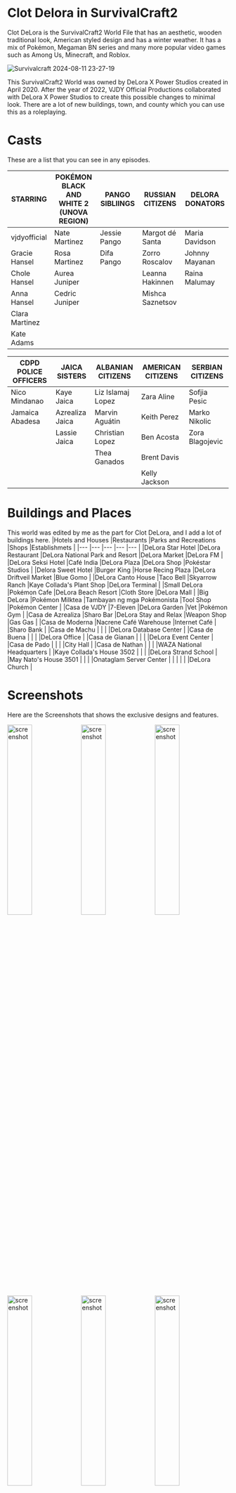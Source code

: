 # Clot Delora in SurvivalCraft2
Clot DeLora is the SurvivalCraft2 World File that has an aesthetic, wooden traditional look, American styled design and has a winter weather. It has a mix of Pokémon, Megaman BN series and many more popular video games such as Among Us, Minecraft, and Roblox.

![Survivalcraft 2024-08-11 23-27-19](https://github.com/user-attachments/assets/26aee563-4007-466b-b49b-e8a20b6f3854)

This SurvivalCraft2 World was owned by DeLora X Power Studios created in April 2020.
After the year of 2022, VJDY Official Productions collaborated with DeLora X Power Studios to create this possible changes to minimal look.
There are a lot of new buildings, town, and county which you can use this as a roleplaying.

# Casts
These are a list that you can see in any episodes.

|STARRING      |POKÉMON BLACK AND WHITE 2<br>(UNOVA REGION)|PANGO SIBLIINGS|RUSSIAN CITIZENS|DELORA DONATORS|
|---           |---                                        |---            |---             |---            |
|vjdyofficial  |Nate Martinez                              |Jessie Pango   |Margot dé Santa |Maria Davidson |
|Gracie Hansel |Rosa Martinez                              |Difa Pango     |Zorro Roscalov  |Johnny Mayanan |
|Chole Hansel  |Aurea Juniper                              |               |Leanna Hakinnen |Raina Malumay  |
|Anna Hansel   |Cedric Juniper                             |               |Mishca Saznetsov|               |
|Clara Martinez|                                           |               |                |               |
|Kate Adams    |                                           |               |                |               |

|CDPD POLICE OFFICERS|JAICA SISTERS  |ALBANIAN CITIZENS|AMERICAN CITIZENS|SERBIAN CITIZENS|
|---                 |---            |---              |---              |---             |
|Nico Mindanao       |Kaye Jaica     |Liz Islamaj Lopez|Zara Aline       |Sofjia Pesic    |
|Jamaica Abadesa     |Azrealiza Jaica|Marvin Aguátin   |Keith Perez      |Marko Nikolic   |
|                    |Lassie Jaica   |Christian Lopez  |Ben Acosta       |Zora Blagojevic |
|                    |               |Thea Ganados     |Brent Davis      |                |
|                    |               |                 |Kelly Jackson    |                |


# Buildings and Places
This world was edited by me as the part for Clot DeLora, and I add a lot of buildings here.
|Hotels and Houses         |Restaurants                 |Parks and Recreations               |Shops                       |Establishmets              |
|---                       |---                         |---                                 |---                         |---                        |
|DeLora Star Hotel         |DeLora Restaurant           |DeLora National Park and Resort     |DeLora Market               |DeLora FM                  |
|DeLora Seksi Hotel        |Café India                  |DeLora Plaza                        |DeLora Shop                 |Pokéstar Studios           |
|Delora Sweet Hotel        |Burger King                 |Horse Recing Plaza                  |DeLora Driftveil Market     |Blue Gomo                  |
|DeLora Canto House        |Taco Bell                   |Skyarrow Ranch                      |Kaye Collada's Plant Shop   |DeLora Terminal            |
|Small DeLora              |Pokémon Cafe                |DeLora Beach Resort                 |Cloth Store                 |DeLora Mall                |
|Big DeLora                |Pokémon Milktea             |Tambayan ng mga Pokémonista         |Tool Shop                   |Pokémon Center             |
|Casa de VJDY              |7-Eleven                    |DeLora Garden                       |Vet                         |Pokémon Gym                |
|Casa de Azrealiza         |Sharo Bar                   |DeLora Stay and Relax               |Weapon Shop                 |Gas Gas                    |
|Casa de Moderna           |Nacrene Café Warehouse      |Internet Café                       |                            |Sharo Bank                 |
|Casa de Machu             |                            |                                    |                            |DeLora Database Center     |
|Casa de Buena             |                            |                                    |                            |DeLora Office              |
|Casa de Gianan            |                            |                                    |                            |DeLora Event Center        |
|Casa de Pado              |                            |                                    |                            |City Hall                  |
|Casa de Nathan            |                            |                                    |                            |WAZA National Headquarters |
|Kaye Collada's House 3502 |                            |                                    |                            |DeLora Strand School       |
|May Nato's House 3501     |                            |                                    |                            |Onataglam Server Center    |
|                          |                            |                                    |                            |DeLora Church              |

# Screenshots
Here are the Screenshots that shows the exclusive designs and features.

<img width="33.33%" alt="screenshot" src="https://github.com/user-attachments/assets/f822b5eb-b287-4b81-a792-47107142481d"><img width="33.33%" alt="screenshot" src="https://github.com/user-attachments/assets/5979355f-8300-4a35-8fac-83f5ed6cc31a"><img width="33.33%" alt="screenshot" src="https://github.com/user-attachments/assets/5691f0ab-b82c-4712-9ee0-4ffbe9d6aaec">
<img width="33.33%" alt="screenshot" src="https://github.com/user-attachments/assets/31c2c704-8bd3-49be-b271-6b8a912d2b9b"><img width="33.33%" alt="screenshot" src="https://github.com/user-attachments/assets/8191349c-0d84-4c9f-91ef-4d0b843bcc58"><img width="33.33%" alt="screenshot" src="https://github.com/user-attachments/assets/c7961097-e5f4-460b-9ea4-50fb15ec32c5">
<img width="33.33%" alt="screenshot" src="https://github.com/user-attachments/assets/90687d47-ecc6-48fa-aabb-efda46a1a585"><img width="33.33%" alt="screenshot" src="https://github.com/user-attachments/assets/33e6cd42-d861-4a94-b579-4170009f4bc4"><img width="33.33%" alt="screenshot" src="https://github.com/user-attachments/assets/618ac319-df2c-4583-a0e9-8ae52fa65184">
<img width="33.33%" alt="screenshot" src="https://github.com/user-attachments/assets/7852ec6c-2618-43ed-9946-bca18c5c74ce"><img width="33.33%" alt="screenshot" src="https://github.com/user-attachments/assets/c06308c5-234c-4daa-a958-36a40ef3cd57"><img width="33.33%" alt="screenshot" src="https://github.com/user-attachments/assets/2e2c9821-23bd-482c-8024-da241c39c924">
<img width="33.33%" alt="screenshot" src="https://github.com/user-attachments/assets/714953ab-1414-4ced-9f66-8d381c4d00ad"><img width="33.33%" alt="screenshot" src="https://github.com/user-attachments/assets/d6093acb-3ab4-4880-99c7-7d9ea7d3bb27"><img width="33.33%" alt="screenshot" src="https://github.com/user-attachments/assets/7df6dff5-3232-445f-905c-f8bf64c03c12">
<img width="33.33%" alt="screenshot" src="https://github.com/user-attachments/assets/ebe3de72-ff97-41b1-ae56-6864915af08e"><img width="33.33%" alt="screenshot" src="https://github.com/user-attachments/assets/80c5127c-b22f-44d4-91c9-fe2cc2247283"><img width="33.33%" alt="screenshot" src="https://github.com/user-attachments/assets/baf3771c-12bc-42aa-afa3-74fd4926e83c">
<img width="33.33%" alt="screenshot" src="https://github.com/user-attachments/assets/dab728dc-f0c3-4d11-ad09-c5f6f4a59ef7"><img width="33.33%" alt="screenshot" src="https://github.com/user-attachments/assets/a2bcf658-de1d-40ed-899e-e1274f872f04"><img width="33.33%" alt="screenshot" src="https://github.com/user-attachments/assets/6696671a-d4b8-4ad9-a55c-72351317e8e6">
<img width="33.33%" alt="screenshot" src="https://github.com/user-attachments/assets/52d03d42-65f4-4846-8492-ffd7a883e6dc"><img width="33.33%" alt="screenshot" src="https://github.com/user-attachments/assets/97cef511-269f-4aef-8db5-bc3023956928"><img width="33.33%" alt="screenshot" src="https://github.com/user-attachments/assets/69235a3c-4208-42b2-a7fc-5548d7cc26a1">
<img width="33.33%" alt="screenshot" src="https://github.com/user-attachments/assets/967ed02a-17e3-4843-8c36-08f71ba449c0"><img width="33.33%" alt="screenshot" src="https://github.com/user-attachments/assets/47c9f45b-613a-4373-8579-39f114a06f59"><img width="33.33%" alt="screenshot" src="https://github.com/user-attachments/assets/0342dafc-eda1-479f-8987-374da7e6356b">
<img width="33.33%" alt="screenshot" src="https://github.com/user-attachments/assets/f84dfac5-c1f5-479a-bee6-7c90f7193988"><img width="33.33%" alt="screenshot" src="https://github.com/user-attachments/assets/b7b4680e-749a-473a-b035-1598671961ee"><img width="33.33%" alt="screenshot" src="https://github.com/user-attachments/assets/fb29bcdc-bd65-43d0-8fd4-81eddd4960c3">

# Notices and Importances

> [!IMPORTANT]
> **Clot DeLora** SurvivalCraft2 world has been used as the roleplaying for **SurvivalCraft2 Clot Delora Part Series by _DeLora X Power Studios_**, and **SurvivalCraft2 Echo Ridge Delora Series by _VJDY Official Productions_**.

> [!NOTE]
> **Clot DeLora** is available via download in SurvivalCraft2 for Android, and PC.

> [!TIP]
> To download the SCWORLD directly to SurvivalCraft2, here's the step by step:
> ## For Android and iOS
> 1. Go to `Content` and click `From Link` button.
> 2. type the URL in the text box: `https://github.com/vjdyofficial/ClotDelora-SC2/releases/download/<DATE>/place.scworld`
>    the string `<DATE>` is represent as the date and index: `11aug2024-01`. You must go to Releases and it will lead you to the latest release in order to know the release tag.
> 3. Click `Download` button.
> 4. Load the world, and **enjoy**!
> ## For PC
> 1. You must go to Releases and it will lead you to the latest release.
> 2. Download place.scworld
> 3. Open it as archive using 7-Zip File Manager.
> 4. Copy every single file from **SCWORLD or World** archive into this directory:
>    `%userprofile%\AppData\Local\Packages\20961CandyRufusGames.Survivalcraft_37n3x3g7b0zd6\LocalState\Worlds`
>    
>    be sure to create a folder in this directory. e.g. **World1 or World2**
> 5. You must copy the **SCBTEX or Block Texture** file included in the EmbeddedContent folder to load the texture properly:
>    `%userprofile%\AppData\Local\Packages\20961CandyRufusGames.Survivalcraft_37n3x3g7b0zd6\LocalState\TexturePacks`

> [!WARNING]
> Don't reuse the world data that is coming from PC or even some SC2.3 API applications to your **Android or iOS device**. It will cause errors. See `Caution` Note for more details.

> [!CAUTION]
> - Accessing all modification from PC to Android or iOS device will not be used anymore due to several 2.3 update that can cause the world to have errors. That was `Specific Cast is not valid`, `Region Data already exists`, and some sort of `Related Project XML Code issues`.
> - We will building more of this only on the **Android Device**. and we will release for all.
> - We are not going to use **SC2 API softwares** anymore. we've just using the **SurvivalCraft2.**
> - We will always release the snapshot and final versions of the Clot Delora to prevent our hard works from loss.
> - We are not about to upload this world via **Community Content**, in order to get the new updates about this world.

That's all for this reading statement!
Thank you!

_- best, vjdy_
